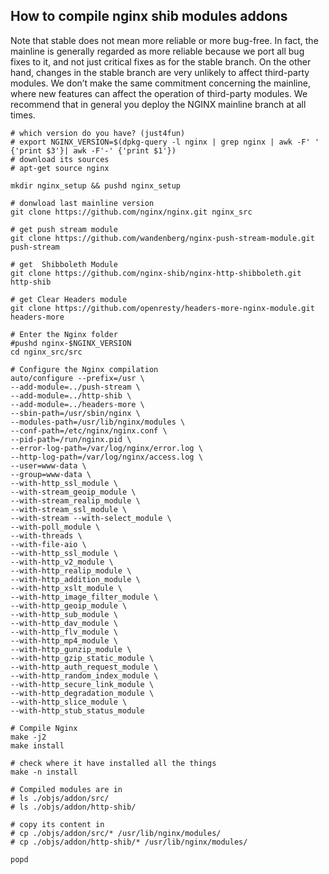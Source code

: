 ## How to compile nginx shib modules addons
Note that stable does not mean more reliable or more bug-free.
In fact, the mainline is generally regarded as more reliable because we port all bug fixes to it, and
not just critical fixes as for the stable branch. On the other hand, changes in the stable branch
are very unlikely to affect third-party modules. We don’t make the same commitment concerning
the mainline, where new features can affect the operation of third-party modules.
We recommend that in general you deploy the NGINX mainline branch at all times.

````
# which version do you have? (just4fun)
# export NGINX_VERSION=$(dpkg-query -l nginx | grep nginx | awk -F' ' {'print $3'}| awk -F'-' {'print $1'})
# download its sources
# apt-get source nginx

mkdir nginx_setup && pushd nginx_setup

# donwload last mainline version
git clone https://github.com/nginx/nginx.git nginx_src

# get push stream module
git clone https://github.com/wandenberg/nginx-push-stream-module.git push-stream

# get  Shibboleth Module
git clone https://github.com/nginx-shib/nginx-http-shibboleth.git http-shib

# get Clear Headers module
git clone https://github.com/openresty/headers-more-nginx-module.git headers-more

# Enter the Nginx folder
#pushd nginx-$NGINX_VERSION
cd nginx_src/src

# Configure the Nginx compilation
auto/configure --prefix=/usr \
--add-module=../push-stream \
--add-module=../http-shib \
--add-module=../headers-more \
--sbin-path=/usr/sbin/nginx \
--modules-path=/usr/lib/nginx/modules \
--conf-path=/etc/nginx/nginx.conf \
--pid-path=/run/nginx.pid \
--error-log-path=/var/log/nginx/error.log \
--http-log-path=/var/log/nginx/access.log \
--user=www-data \
--group=www-data \
--with-http_ssl_module \
--with-stream_geoip_module \
--with-stream_realip_module \
--with-stream_ssl_module \
--with-stream --with-select_module \
--with-poll_module \
--with-threads \
--with-file-aio \
--with-http_ssl_module \
--with-http_v2_module \
--with-http_realip_module \
--with-http_addition_module \
--with-http_xslt_module \
--with-http_image_filter_module \
--with-http_geoip_module \
--with-http_sub_module \
--with-http_dav_module \
--with-http_flv_module \
--with-http_mp4_module \
--with-http_gunzip_module \
--with-http_gzip_static_module \
--with-http_auth_request_module \
--with-http_random_index_module \
--with-http_secure_link_module \
--with-http_degradation_module \
--with-http_slice_module \
--with-http_stub_status_module
            
# Compile Nginx
make -j2
make install

# check where it have installed all the things
make -n install

# Compiled modules are in
# ls ./objs/addon/src/
# ls ./objs/addon/http-shib/

# copy its content in
# cp ./objs/addon/src/* /usr/lib/nginx/modules/
# cp ./objs/addon/http-shib/* /usr/lib/nginx/modules/

popd
````
